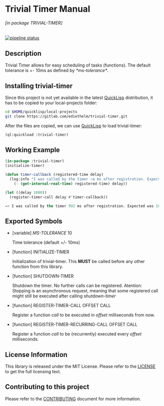 # Trivial Timer Manual

###### \[in package TRIVIAL-TIMER\]
[![pipeline status](https://gitlab.com/ediethelm/trivial-timer/badges/master/pipeline.svg)](https://gitlab.com/ediethelm/trivial-timer/commits/master)

## Description

Trivial Timer allows for easy scheduling of tasks (functions). The default tolerance is +- 10ms as defined by *\*ms-tolerance\**.


## Installing trivial-timer

Since this project is not yet available in the latest [QuickLisp](https://www.quicklisp.org/beta/ "QuickLisp") distribution, it has to be copied to your local-projects folder:

```bash
cd $HOME/quicklisp/local-projects
git clone https://gitlab.com/ediethelm/trivial-timer.git
```

After the files are copied, we can use [QuickLisp](https://www.quicklisp.org/beta/ "QuickLisp") to load trivial-timer:

```lisp
(ql:quickload :trivial-timer)
```


## Working Example

```lisp
(in-package :trivial-timer)
(initialize-timer)

(defun timer-callback (registered-time delay)
  (log:info "I was called by the timer ~a ms after registration. Expected was ~a ms."
    (- (get-internal-real-time) registered-time) delay))

(let ((delay 1000))
  (register-timer-call delay #'timer-callback))

=> I was called by the timer 992 ms after registration. Expected was 1000 ms.
```


## Exported Symbols

- [variable] *MS-TOLERANCE* 10

    Time tolerance (default +/- 10ms)

- [function] INITIALIZE-TIMER 

    Initialization of trivial-timer. This **MUST** be called before any other function from this library.

- [function] SHUTDOWN-TIMER 

    Shutdown the timer. No further calls can be registered. Atention: Stopping is an asynchronous request, meaning that some registered call might still be executed after calling *shutdown-timer*

- [function] REGISTER-TIMER-CALL OFFSET CALL

    Register a function *call* to be executed in *offset* milliseconds from now.

- [function] REGISTER-TIMER-RECURRING-CALL OFFSET CALL

    Register a function *call* to be (recurrently) executed every *offset* milliseconds.

## License Information

This library is released under the MIT License. Please refer to the [LICENSE](https://gitlab.com/ediethelm/trivial-timer/blob/master/LICENSE "License") to get the full licensing text.

## Contributing to this project

Please refer to the [CONTRIBUTING](https://gitlab.com/ediethelm/trivial-timer/blob/master/CONTRIBUTING.md "Contributing") document for more information.
